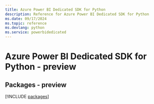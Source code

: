```yaml
---
title: Azure Power BI Dedicated SDK for Python
description: Reference for Azure Power BI Dedicated SDK for Python
ms.date: 09/17/2024
ms.topic: reference
ms.devlang: python
ms.service: powerbidedicated
---
```

# Azure Power BI Dedicated SDK for Python - preview
## Packages - preview
[!INCLUDE [packages](power-bi-dedicated-index.md)]